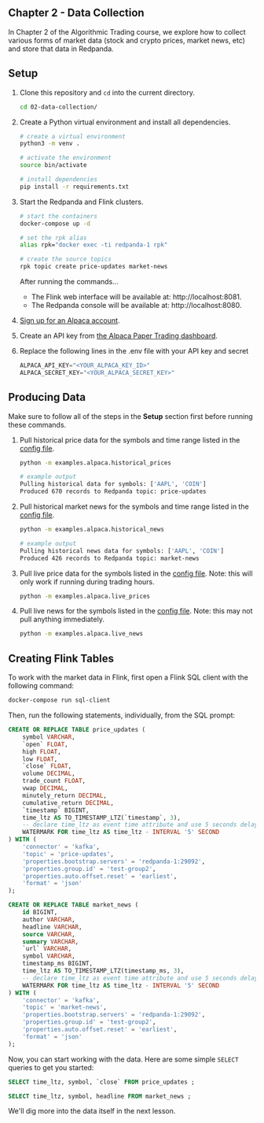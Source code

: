 ## Chapter 2 - Data Collection
In Chapter 2 of the Algorithmic Trading course, we explore how to collect various forms of market data (stock and crypto prices, market news, etc) and store that data in Redpanda.

## Setup
1. Clone this repository and `cd` into the current directory.
    ```sh
    cd 02-data-collection/
    ```
2. Create a Python virtual environment and install all dependencies.
    ```sh
    # create a virtual environment
    python3 -m venv .

    # activate the environment
    source bin/activate

    # install dependencies
    pip install -r requirements.txt
    ```
   
3. Start the Redpanda and Flink clusters.

    ```sh
    # start the containers
    docker-compose up -d

    # set the rpk alias
    alias rpk="docker exec -ti redpanda-1 rpk"

    # create the source topics
    rpk topic create price-updates market-news
    ```
    
    After running the commands...
    - The Flink web interface will be available at: http://localhost:8081.
    - The Redpanda console will be available at: http://localhost:8080.

4. [Sign up for an Alpaca account][alpaca-signup].
5. Create an API key from [the Alpaca Paper Trading dashboard][alpaca-paper-trading].
6. Replace the following lines in the .env file with your API key and secret

    ```python
    ALPACA_API_KEY="<YOUR_ALPACA_KEY_ID>"
    ALPACA_SECRET_KEY="<YOUR_ALPACA_SECRET_KEY>"
    ```

[alpaca-signup]: https://alpaca.markets/
[alpaca-paper-trading]: https://app.alpaca.markets/paper/dashboard/overview

## Producing Data
Make sure to follow all of the steps in the **Setup** section first before running these commands.

1. Pull historical price data for the symbols and time range listed in the [config file](02-data-collection/config/__init__.py).
    ```sh
    python -m examples.alpaca.historical_prices
    
    # example output
    Pulling historical data for symbols: ['AAPL', 'COIN']
    Produced 670 records to Redpanda topic: price-updates
    ```

2. Pull historical market news for the symbols and time range listed in the [config file](02-data-collection/config/__init__.py).

    ```sh
    python -m examples.alpaca.historical_news
    
    # example output
    Pulling historical news data for symbols: ['AAPL', 'COIN']
    Produced 426 records to Redpanda topic: market-news
    ```

3. Pull live price data for the symbols listed in the [config file](02-data-collection/config/__init__.py). Note: this will only work if running during trading hours.

    ```sh
    python -m examples.alpaca.live_prices
    ```

4. Pull live news for the symbols listed in the [config file](02-data-collection/config/__init__.py). Note: this may not pull anything immediately.

    ```sh
    python -m examples.alpaca.live_news
    ```
    
## Creating Flink Tables
To work with the market data in Flink, first open a Flink SQL client with the following command:

```sh
docker-compose run sql-client
```

Then, run the following statements, individually, from the SQL prompt:

```sql
CREATE OR REPLACE TABLE price_updates (
    symbol VARCHAR,
    `open` FLOAT,
    high FLOAT,
    low FLOAT,
    `close` FLOAT,
    volume DECIMAL,
    trade_count FLOAT,
    vwap DECIMAL,
    minutely_return DECIMAL,
    cumulative_return DECIMAL,
    `timestamp` BIGINT,
    time_ltz AS TO_TIMESTAMP_LTZ(`timestamp`, 3),
    -- declare time_ltz as event time attribute and use 5 seconds delayed watermark strategy
    WATERMARK FOR time_ltz AS time_ltz - INTERVAL '5' SECOND
) WITH (
    'connector' = 'kafka',
    'topic' = 'price-updates',
    'properties.bootstrap.servers' = 'redpanda-1:29092',
    'properties.group.id' = 'test-group2',
    'properties.auto.offset.reset' = 'earliest',
    'format' = 'json'
);

CREATE OR REPLACE TABLE market_news (
    id BIGINT,
    author VARCHAR,
    headline VARCHAR,
    source VARCHAR,
    summary VARCHAR,
    `url` VARCHAR,
    symbol VARCHAR,
    timestamp_ms BIGINT,
    time_ltz AS TO_TIMESTAMP_LTZ(timestamp_ms, 3),
    -- declare time_ltz as event time attribute and use 5 seconds delayed watermark strategy
    WATERMARK FOR time_ltz AS time_ltz - INTERVAL '5' SECOND
) WITH (
    'connector' = 'kafka',
    'topic' = 'market-news',
    'properties.bootstrap.servers' = 'redpanda-1:29092',
    'properties.group.id' = 'test-group2',
    'properties.auto.offset.reset' = 'earliest',
    'format' = 'json'
);
```

Now, you can start working with the data. Here are some simple `SELECT` queries to get you started:


```sql
SELECT time_ltz, symbol, `close` FROM price_updates ;

SELECT time_ltz, symbol, headline FROM market_news ;
```

We'll dig more into the data itself in the next lesson.
